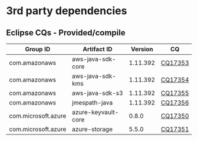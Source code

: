 # 3rd party dependencies

## Eclipse CQs - Provided/compile

| Group ID            | Artifact ID         | Version  | CQ                                                               |
| ------------------- | ------------------- | -------- | ---------------------------------------------------------------- |
| com.amazonaws       | aws-java-sdk-core   | 1.11.392 | [CQ17353](https://dev.eclipse.org/ipzilla/show_bug.cgi?id=17353) |
| com.amazonaws       | aws-java-sdk-kms    | 1.11.392 | [CQ17354](https://dev.eclipse.org/ipzilla/show_bug.cgi?id=17354) |
| com.amazonaws       | aws-java-sdk-s3     | 1.11.392 | [CQ17355](https://dev.eclipse.org/ipzilla/show_bug.cgi?id=17355) |
| com.amazonaws       | jmespath-java       | 1.11.392 | [CQ17356](https://dev.eclipse.org/ipzilla/show_bug.cgi?id=17356) |
| com.microsoft.azure | azure-keyvault-core | 0.8.0    | [CQ17350](https://dev.eclipse.org/ipzilla/show_bug.cgi?id=17350) |
| com.microsoft.azure | azure-storage       | 5.5.0    | [CQ17351](https://dev.eclipse.org/ipzilla/show_bug.cgi?id=17351) |
